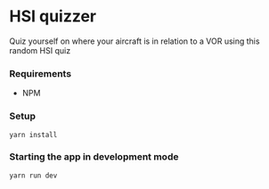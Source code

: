 # HSI quizzer

Quiz yourself on where your aircraft is in relation to a VOR using this random HSI quiz

### Requirements
 - NPM
 
### Setup

```
yarn install
```

### Starting the app in development mode

```
yarn run dev
```
